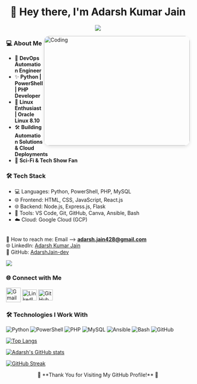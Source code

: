 <h1 align="center">👋 Hey there, I'm Adarsh Kumar Jain</h1>

<p align="center">
  <a href="https://github.com/DenverCoder1/readme-typing-svg"><img src="https://readme-typing-svg.herokuapp.com/?lines=DevOps%20Automation%20Engineer;Full%20Stack%20Developer;Always%20Learning%20New%20Technologies;&font=Fira%20Code&center=true&width=600&height=45&color=36BCF7&vCenter=true&size=22"></a>
</p>

<img align="right" src="https://github.com/vivekweb2013/vivekweb2013/blob/main/developer.gif" alt="Coding" width="400" height="300" style="border-radius: 15px; box-shadow: 0 4px 8px rgba(0,0,0,0.1)"/>  

<h3> 💻 About Me </h3>

- 🌱 **DevOps Automation Engineer**  
- ✨ **Python | PowerShell | PHP Developer**  
- 🐧 **Linux Enthusiast | Oracle Linux 8.10**  
- 🛠 **Building Automation Solutions & Cloud Deployments**  
- 🎥 **Sci-Fi & Tech Show Fan**  

<h3>🛠 Tech Stack</h3>

- 💻 Languages: Python, PowerShell, PHP, MySQL
- 🌐 Frontend: HTML, CSS, JavaScript, React.js
- 🌐 Backend: Node.js, Express.js, Flask
- 🔧 Tools: VS Code, Git, GitHub, Canva, Ansible, Bash
- ☁️ Cloud: Google Cloud (GCP)

<br>💌 How to reach me: Email --> **adarsh.jain428@gmail.com**
<br>🌐 LinkedIn: [Adarsh Kumar Jain](https://www.linkedin.com/in/adarsh-jain-ba1074255/)
<br>🚀 GitHub: [AdarshJain-dev](https://github.com/AdarshJain-dev)

![](https://komarev.com/ghpvc/?username=AdarshJain-dev&label=PROFILE+VIEWS&color=blue&style=circle)

<h3 align="left">🌐 Connect with Me</h3>
<p align="left">
  <a href="mailto:adarsh.jain428@gmail.com" target="blank"><img align="center" alt="Gmail" src="https://img.icons8.com/color/000000/gmail-new.png" height="40" width="40"/></a>
  <a href="https://www.linkedin.com/in/adarsh-jain-ba1074255/" target="blank"><img align="center" src="https://raw.githubusercontent.com/rahuldkjain/github-profile-readme-generator/master/src/images/icons/Social/linked-in-alt.svg" alt="LinkedIn" height="30" width="40"/></a>
  <a href="https://github.com/AdarshJain-dev" target="blank"><img align="center" src="https://raw.githubusercontent.com/rahuldkjain/github-profile-readme-generator/master/src/images/icons/Social/github.svg" alt="GitHub" height="30" width="40"/></a>
</p>

<h3 align="left">🛠 Technologies I Work With</h3>
<p align="left">
  <img alt="Python" src="https://img.shields.io/badge/python-%2314354C.svg?&style=for-the-badge&logo=python&logoColor=white"/>
  <img alt="PowerShell" src="https://img.shields.io/badge/PowerShell-%2314344C.svg?&style=for-the-badge&logo=powershell&logoColor=white"/>
  <img alt="PHP" src="https://img.shields.io/badge/php-%23777BB4.svg?&style=for-the-badge&logo=php&logoColor=white"/>
  <img alt="MySQL" src="https://img.shields.io/badge/mysql-%2300f.svg?&style=for-the-badge&logo=mysql&logoColor=white"/>
  <img alt="Ansible" src="https://img.shields.io/badge/ansible-%231A1918.svg?&style=for-the-badge&logo=ansible&logoColor=white"/>
  <img alt="Bash" src="https://img.shields.io/badge/bash-%234EAA25.svg?&style=for-the-badge&logo=gnu-bash&logoColor=white"/>
  <img alt="GitHub" src="https://img.shields.io/badge/github-%23121011.svg?&style=for-the-badge&logo=github&logoColor=white"/>
</p>

[![Top Langs](https://github-readme-stats.vercel.app/api/top-langs/?username=AdarshJain-dev&layout=compact&text_color=daf7dc&bg_color=151515)](https://github.com/AdarshJain-dev/github-readme-stats)  

[![Adarsh's GitHub stats](https://github-readme-stats.vercel.app/api?username=AdarshJain-dev&theme=midnight-purple&show_icons=true)](https://github.com/AdarshJain-dev/github-readme-stats)

[![GitHub Streak](https://github-readme-streak-stats.herokuapp.com?user=AdarshJain-dev&theme=github-dark&hide_border=true&date_format=j%20M%5B%20Y%5D)](https://git.io/streak-stats)

<p align="center">🚀 **Thank You for Visiting My GitHub Profile!** 🚀</p>
